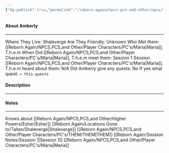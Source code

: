 ```yaml
---
{"dg-publish":true,"permalink":"/reborn-again/npcs-pcs-and-other/npcs/friendly/amberly/"}
---
```



#### About Amberly
---
Where They Live: Shaleverge
Are They Friendly: Unknown
Who Met them: [[Reborn Again/NPCS,PCS,and Other/Player Characters/PC's/Maria\|Maria]], T.h.e.m
When Did [[Reborn Again/NPCS,PCS,and Other/Player Characters/PC's/Maria\|Maria]], T.h.e.m meet them: Session 1
Session [[Reborn Again/NPCS,PCS,and Other/Player Characters/PC's/Maria\|Maria]], T.h.e.m heard about them: N/A
Did Amberly give any quests: No
	If yes what quest: `= this.quests`


#### Description


---

#### Notes
---
Knows about [[Reborn Again/NPCS,PCS,and Other/Higher Powers/Esher\|Esher]]
[[Reborn Again/Locations Gone to/Tallan/Shaleverge\|Shaleverge]]
[[Reborn Again/NPCS,PCS,and Other/Player Characters/PC's/THEM/THEM\|THEM]]
[[Reborn Again/Session Notes/Session 1\|Session 1]]
[[Reborn Again/NPCS,PCS,and Other/Player Characters/PC's/Maria\|Maria]]

